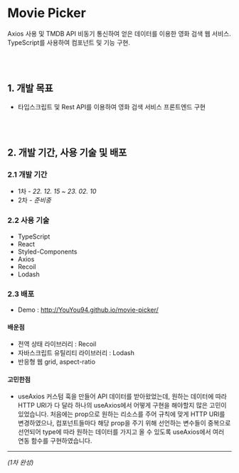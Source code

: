 # Movie Picker

Axios 사용 및 TMDB API 비동기 통신하여 얻은 데이터를 이용한 영화 검색 웹 서비스. TypeScript를 사용하여 컴포넌트 및 기능 구현.

</br>
</br>

## 1. 개발 목표

- 타입스크립트 및 Rest API를 이용하여 영화 검색 서비스 프론트엔드 구현

</br>
</br>

## 2. 개발 기간, 사용 기술 및 배포

### 2.1 개발 기간

- 1차 - _22. 12. 15 ~ 23. 02. 10_
- 2차 - _준비중_

### 2.2 사용 기술

- TypeScript
- React
- Styled-Components
- Axios
- Recoil
- Lodash

### 2.3 배포

- Demo : http://YouYou94.github.io/movie-picker/

#### 배운점

- 전역 상태 라이브러리 : Recoil
- 자바스크립트 유틸리티 라이브러리 : Lodash
- 반응형 웹 grid, aspect-ratio

#### 고민한점

- useAxios 커스텀 훅을 만들어 API 데이터를 받아왔었는데, 원하는 데이터에 따라 HTTP URI가 다 달라 하나의 useAxios에서 어떻게 구현을 해야할지 많은 고민이 있었습니다. 처음에는 prop으로 원하는 리소스를 주어 규칙에 맞게 HTTP URI를 변경하였으나, 컴포넌트들마다 해당 prop을 주기 위해 선언하는 변수들이 중복으로 선언되어 type에 따라 원하는 데이터를 가지고 올 수 있도록 useAxios에서 여러 연동 함수를 구현하였습니다.

---

_(1차 완성)_
